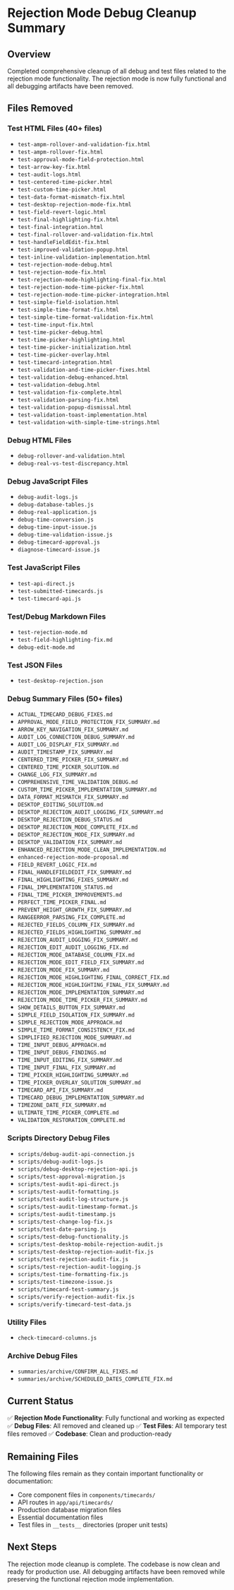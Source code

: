 # Rejection Mode Debug Cleanup Summary

## Overview
Completed comprehensive cleanup of all debug and test files related to the rejection mode functionality. The rejection mode is now fully functional and all debugging artifacts have been removed.

## Files Removed

### Test HTML Files (40+ files)
- `test-ampm-rollover-and-validation-fix.html`
- `test-ampm-rollover-fix.html`
- `test-approval-mode-field-protection.html`
- `test-arrow-key-fix.html`
- `test-audit-logs.html`
- `test-centered-time-picker.html`
- `test-custom-time-picker.html`
- `test-data-format-mismatch-fix.html`
- `test-desktop-rejection-mode-fix.html`
- `test-field-revert-logic.html`
- `test-final-highlighting-fix.html`
- `test-final-integration.html`
- `test-final-rollover-and-validation-fix.html`
- `test-handleFieldEdit-fix.html`
- `test-improved-validation-popup.html`
- `test-inline-validation-implementation.html`
- `test-rejection-mode-debug.html`
- `test-rejection-mode-fix.html`
- `test-rejection-mode-highlighting-final-fix.html`
- `test-rejection-mode-time-picker-fix.html`
- `test-rejection-mode-time-picker-integration.html`
- `test-simple-field-isolation.html`
- `test-simple-time-format-fix.html`
- `test-simple-time-format-validation-fix.html`
- `test-time-input-fix.html`
- `test-time-picker-debug.html`
- `test-time-picker-highlighting.html`
- `test-time-picker-initialization.html`
- `test-time-picker-overlay.html`
- `test-timecard-integration.html`
- `test-validation-and-time-picker-fixes.html`
- `test-validation-debug-enhanced.html`
- `test-validation-debug.html`
- `test-validation-fix-complete.html`
- `test-validation-parsing-fix.html`
- `test-validation-popup-dismissal.html`
- `test-validation-toast-implementation.html`
- `test-validation-with-simple-time-strings.html`

### Debug HTML Files
- `debug-rollover-and-validation.html`
- `debug-real-vs-test-discrepancy.html`

### Debug JavaScript Files
- `debug-audit-logs.js`
- `debug-database-tables.js`
- `debug-real-application.js`
- `debug-time-conversion.js`
- `debug-time-input-issue.js`
- `debug-time-validation-issue.js`
- `debug-timecard-approval.js`
- `diagnose-timecard-issue.js`

### Test JavaScript Files
- `test-api-direct.js`
- `test-submitted-timecards.js`
- `test-timecard-api.js`

### Test/Debug Markdown Files
- `test-rejection-mode.md`
- `test-field-highlighting-fix.md`
- `debug-edit-mode.md`

### Test JSON Files
- `test-desktop-rejection.json`

### Debug Summary Files (50+ files)
- `ACTUAL_TIMECARD_DEBUG_FIXES.md`
- `APPROVAL_MODE_FIELD_PROTECTION_FIX_SUMMARY.md`
- `ARROW_KEY_NAVIGATION_FIX_SUMMARY.md`
- `AUDIT_LOG_CONNECTION_DEBUG_SUMMARY.md`
- `AUDIT_LOG_DISPLAY_FIX_SUMMARY.md`
- `AUDIT_TIMESTAMP_FIX_SUMMARY.md`
- `CENTERED_TIME_PICKER_FIX_SUMMARY.md`
- `CENTERED_TIME_PICKER_SOLUTION.md`
- `CHANGE_LOG_FIX_SUMMARY.md`
- `COMPREHENSIVE_TIME_VALIDATION_DEBUG.md`
- `CUSTOM_TIME_PICKER_IMPLEMENTATION_SUMMARY.md`
- `DATA_FORMAT_MISMATCH_FIX_SUMMARY.md`
- `DESKTOP_EDITING_SOLUTION.md`
- `DESKTOP_REJECTION_AUDIT_LOGGING_FIX_SUMMARY.md`
- `DESKTOP_REJECTION_DEBUG_STATUS.md`
- `DESKTOP_REJECTION_MODE_COMPLETE_FIX.md`
- `DESKTOP_REJECTION_MODE_FIX_SUMMARY.md`
- `DESKTOP_VALIDATION_FIX_SUMMARY.md`
- `ENHANCED_REJECTION_MODE_CLEAN_IMPLEMENTATION.md`
- `enhanced-rejection-mode-proposal.md`
- `FIELD_REVERT_LOGIC_FIX.md`
- `FINAL_HANDLEFIELDEDIT_FIX_SUMMARY.md`
- `FINAL_HIGHLIGHTING_FIXES_SUMMARY.md`
- `FINAL_IMPLEMENTATION_STATUS.md`
- `FINAL_TIME_PICKER_IMPROVEMENTS.md`
- `PERFECT_TIME_PICKER_FINAL.md`
- `PREVENT_HEIGHT_GROWTH_FIX_SUMMARY.md`
- `RANGEERROR_PARSING_FIX_COMPLETE.md`
- `REJECTED_FIELDS_COLUMN_FIX_SUMMARY.md`
- `REJECTED_FIELDS_HIGHLIGHTING_SUMMARY.md`
- `REJECTION_AUDIT_LOGGING_FIX_SUMMARY.md`
- `REJECTION_EDIT_AUDIT_LOGGING_FIX.md`
- `REJECTION_MODE_DATABASE_COLUMN_FIX.md`
- `REJECTION_MODE_EDIT_FIELD_FIX_SUMMARY.md`
- `REJECTION_MODE_FIX_SUMMARY.md`
- `REJECTION_MODE_HIGHLIGHTING_FINAL_CORRECT_FIX.md`
- `REJECTION_MODE_HIGHLIGHTING_FINAL_FIX_SUMMARY.md`
- `REJECTION_MODE_IMPLEMENTATION_SUMMARY.md`
- `REJECTION_MODE_TIME_PICKER_FIX_SUMMARY.md`
- `SHOW_DETAILS_BUTTON_FIX_SUMMARY.md`
- `SIMPLE_FIELD_ISOLATION_FIX_SUMMARY.md`
- `SIMPLE_REJECTION_MODE_APPROACH.md`
- `SIMPLE_TIME_FORMAT_CONSISTENCY_FIX.md`
- `SIMPLIFIED_REJECTION_MODE_SUMMARY.md`
- `TIME_INPUT_DEBUG_APPROACH.md`
- `TIME_INPUT_DEBUG_FINDINGS.md`
- `TIME_INPUT_EDITING_FIX_SUMMARY.md`
- `TIME_INPUT_FINAL_FIX_SUMMARY.md`
- `TIME_PICKER_HIGHLIGHTING_SUMMARY.md`
- `TIME_PICKER_OVERLAY_SOLUTION_SUMMARY.md`
- `TIMECARD_API_FIX_SUMMARY.md`
- `TIMECARD_DEBUG_IMPLEMENTATION_SUMMARY.md`
- `TIMEZONE_DATE_FIX_SUMMARY.md`
- `ULTIMATE_TIME_PICKER_COMPLETE.md`
- `VALIDATION_RESTORATION_COMPLETE.md`

### Scripts Directory Debug Files
- `scripts/debug-audit-api-connection.js`
- `scripts/debug-audit-logs.js`
- `scripts/debug-desktop-rejection-api.js`
- `scripts/test-approval-migration.js`
- `scripts/test-audit-api-direct.js`
- `scripts/test-audit-formatting.js`
- `scripts/test-audit-log-structure.js`
- `scripts/test-audit-timestamp-format.js`
- `scripts/test-audit-timestamp.js`
- `scripts/test-change-log-fix.js`
- `scripts/test-date-parsing.js`
- `scripts/test-debug-functionality.js`
- `scripts/test-desktop-mobile-rejection-audit.js`
- `scripts/test-desktop-rejection-audit-fix.js`
- `scripts/test-rejection-audit-fix.js`
- `scripts/test-rejection-audit-logging.js`
- `scripts/test-time-formatting-fix.js`
- `scripts/test-timezone-issue.js`
- `scripts/timecard-test-summary.js`
- `scripts/verify-rejection-audit-fix.js`
- `scripts/verify-timecard-test-data.js`

### Utility Files
- `check-timecard-columns.js`

### Archive Debug Files
- `summaries/archive/CONFIRM_ALL_FIXES.md`
- `summaries/archive/SCHEDULED_DATES_COMPLETE_FIX.md`

## Current Status

✅ **Rejection Mode Functionality**: Fully functional and working as expected
✅ **Debug Files**: All removed and cleaned up
✅ **Test Files**: All temporary test files removed
✅ **Codebase**: Clean and production-ready

## Remaining Files

The following files remain as they contain important functionality or documentation:
- Core component files in `components/timecards/`
- API routes in `app/api/timecards/`
- Production database migration files
- Essential documentation files
- Test files in `__tests__` directories (proper unit tests)

## Next Steps

The rejection mode cleanup is complete. The codebase is now clean and ready for production use. All debugging artifacts have been removed while preserving the functional rejection mode implementation.